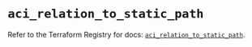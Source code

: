 # `aci_relation_to_static_path`

Refer to the Terraform Registry for docs: [`aci_relation_to_static_path`](https://registry.terraform.io/providers/ciscodevnet/aci/2.17.0/docs/resources/relation_to_static_path).
